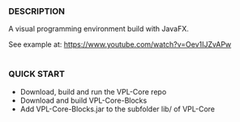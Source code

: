### DESCRIPTION<br>
A visual programming environment build with JavaFX.<br>

See example at: https://www.youtube.com/watch?v=Oev1IJZvAPw
<br><br>

### QUICK START
* Download, build and run the VPL-Core repo
* Download and build VPL-Core-Blocks
* Add VPL-Core-Blocks.jar to the subfolder lib/ of VPL-Core
<br>
